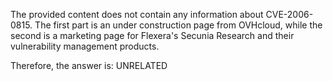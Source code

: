 The provided content does not contain any information about CVE-2006-0815. The first part is an under construction page from OVHcloud, while the second is a marketing page for Flexera's Secunia Research and their vulnerability management products.

Therefore, the answer is: UNRELATED
